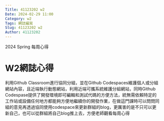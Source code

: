 ```yaml
---
Title: 41123202 w2
Date: 2024-02-29 11:00
Category: w2
Tags: 網誌編寫
Slug: 41123202 w2
Author: 41123202
---
```


2024 Spring 每周心得

<!-- PELICAN_END_SUMMARY -->

# W2網誌心得
利用Github Classroom進行協同分組，並在Github Codespaces維護個人或分組網站內容，且近端執行動態網站，利用近端可攜系統維護分組網站，同時Github Codespase提供了開發環境即可編輯和測試代碼的方便方法，統無需依賴特定的工作站或設備任何地方都能夠方便地繼續你的開發作業，在做這門課時可以問問同組的意見再透過協同使用codespace來更新群組的blog，更厲害的是不只可以更新自己，也可以從群組將自己blog推上去，方便老師觀看每周心得